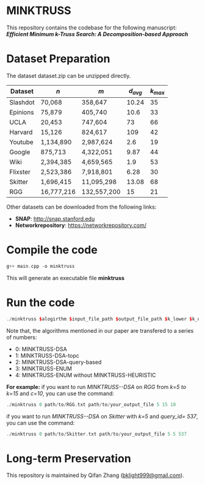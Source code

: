 # MINKTRUSS
This repository contains the codebase for the following manuscript: 
***Efficient Minimum k-Truss Search: A Decomposition-based Approach***

# Dataset Preparation
The dataset dataset.zip can be unzipped directly.

| **Dataset** | **$n$**   | **$m$**    | **$d_{avg}$** | **$k_{max}$** |
|-------------|-----------|------------|---------------|---------------|
| Slashdot    | 70,068    | 358,647    | 10.24         | 35            |
| Epinions    | 75,879    | 405,740    | 10.6          | 33            |
| UCLA        | 20,453    | 747,604    | 73            | 66            |
| Harvard     | 15,126    | 824,617    | 109           | 42            |
| Youtube     | 1,134,890 | 2,987,624  | 2.6           | 19            |
| Google      | 875,713   | 4,322,051  | 9.87          | 44            |
| Wiki        | 2,394,385 | 4,659,565  | 1.9           | 53            |
| Flixster    | 2,523,386 | 7,918,801  | 6.28          | 30            |
| Skitter     | 1,696,415 | 11,095,298 | 13.08         | 68            |
| RGG         | 16,777,216| 132,557,200| 15            | 21            |



Other datasets can be downloaded from the following links:

 - **SNAP**: http://snap.stanford.edu
 - **Networkrepository**: https://networkrepository.com/

# Compile the code

```cpp
g++ main.cpp -o minktruss
```
This will generate an executable file **minktruss**

# Run the code

```cpp
./minktruss $alogirthm $input_file_path $output_file_path $k_lower $k_upper $query_id / the value of c (optional)
```
Note that, the algorithms mentioned in our paper are transfered to a series of numbers:

 - 0: MINKTRUSS-DSA
 - 1: MINKTRUSS-DSA-topc
 - 2: MINKTRUSS-DSA-query-based
 - 3: MINKTRUSS-ENUM
 - 4: MINKTRUSS-ENUM without MINKTRUSS-HEURISTIC

**For example:**
 if you want to run *MINKTRUSS--DSA* on *RGG* from *k=5 to k=15* and *c=10*, you can use the command:

```cpp
./minktruss 0 path/to/RGG.txt path/to/your_output_file 5 15 10
```

 if you want to run *MINKTRUSS--DSA* on *Skitter* with *k=5* and *query_id= 537*, you can use the command:

```cpp
./minktruss 0 path/to/Skitter.txt path/to/your_output_file 5 5 537
```
# Long-term Preservation
This repository is maintained by Qifan Zhang (bklight999@gmail.com).
